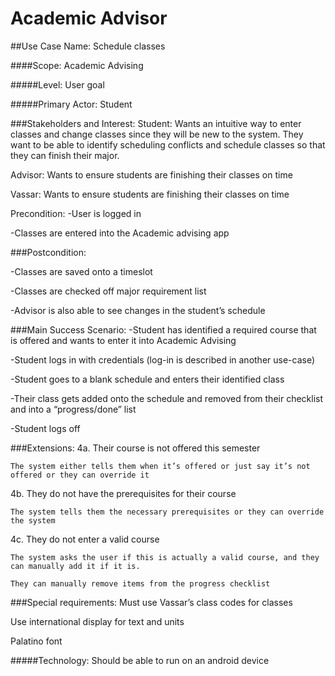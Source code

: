 # Academic Advisor
##Use Case Name: Schedule classes

####Scope: Academic Advising

#####Level: User goal

#####Primary Actor: Student

###Stakeholders and Interest:
Student: Wants an intuitive way to enter classes and change classes since they will be new to the system. They want to be able to identify scheduling conflicts and schedule classes so that they can finish their major.

Advisor: Wants to ensure students are finishing their classes on time

Vassar: Wants to ensure students are finishing their classes on time

Precondition:
-User is logged in

-Classes are entered into the Academic advising app

###Postcondition:

-Classes are saved onto a timeslot

-Classes are checked off major requirement list

-Advisor is also able to see changes in the student’s schedule

###Main Success Scenario:
-Student has identified a required course that is offered and wants to enter it into Academic Advising

-Student logs in with credentials (log-in is described in another use-case)

-Student goes to a blank schedule and enters their identified class

-Their class gets added onto the schedule and removed from their checklist and into a “progress/done” list

-Student logs off

###Extensions:
4a. Their course is not offered this semester

    The system either tells them when it’s offered or just say it’s not offered or they can override it

4b. They do not have the prerequisites for their course

    The system tells them the necessary prerequisites or they can override the system

4c. They do not enter a valid course

    The system asks the user if this is actually a valid course, and they can manually add it if it is.

    They can manually remove items from the progress checklist

###Special requirements:
Must use Vassar’s class codes for classes

Use international display for text and units

Palatino font

#####Technology: Should be able to run on an android device
